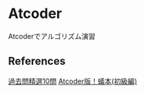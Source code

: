 # Atcoder

Atcoderでアルゴリズム演習

## References
[過去問精選10問](https://qiita.com/drken/items/fd4e5e3630d0f5859067#5-%E9%81%8E%E5%8E%BB%E5%95%8F%E7%B2%BE%E9%81%B8-10-%E5%95%8F)
[Atcoder版！蟻本(初級編)](https://qiita.com/drken/items/e77685614f3c6bf86f44)
